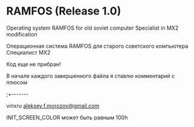 # RAMFOS (Release 1.0)

Operating system RAMFOS for old soviet computer Specialist in MX2 modification

Операционная система RAMFOS для старого советского компьютера Специалист МХ2

Код еще не прибран!

В начале каждого завершенного файла я ставлю комментарий с плюсом

;+-------

vinxru
aleksey.f.morozov@gmail.com

INIT_SCREEN_COLOR может быть равным 100h